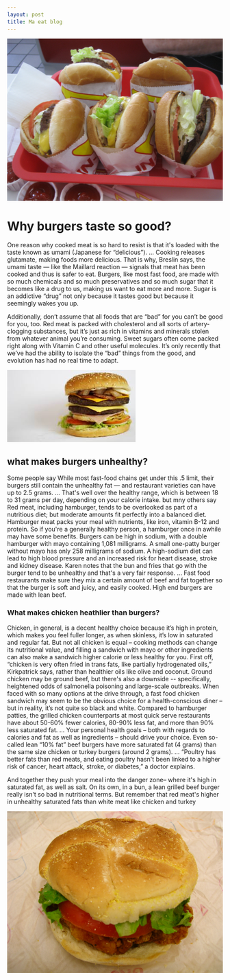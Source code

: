 ```yaml
---
layout: post
title: Ma eat blog
---
```


![Burger!!](/images/burger1.jpg)

# Why burgers taste so good?

One reason why cooked meat is so hard to resist is that it's loaded with the taste known as umami (Japanese for “delicious”). ... Cooking releases glutamate, making foods more delicious. That is why, Breslin says, the umami taste — like the Maillard reaction — signals that meat has been cooked and thus is safer to eat. Burgers, like most fast food, are made with so much chemicals and so much preservatives and so much sugar that it becomes like a drug to us, making us want to eat more and more. Sugar is an addictive “drug” not only because it tastes good but because it seemingly wakes you up.

Additionally, don’t assume that all foods that are “bad” for you can’t be good for you, too. Red meat is packed with cholesterol and all sorts of artery-clogging substances, but it’s just as rich in vitamins and minerals stolen from whatever animal you’re consuming. Sweet sugars often come packed right along with Vitamin C and other useful molecules. It’s only recently that we’ve had the ability to isolate the “bad” things from the good, and evolution has had no real time to adapt.

![Burgers!](/images/Burgers!.jpg)

## what makes burgers unhealthy?

 Some people say While most fast-food chains get under this .5 limit, their burgers still contain the unhealthy fat — and restaurant varieties can have up to 2.5 grams. ... That's well over the healthy range, which is between 18 to 31 grams per day, depending on your calorie intake.
 but mny others say Red meat, including hamburger, tends to be overlooked as part of a nutritious diet; but moderate amounts fit perfectly into a balanced diet. Hamburger meat packs your meal with nutrients, like iron, vitamin B-12 and protein. So if you're a generally healthy person, a hamburger once in awhile may have some benefits.
 Burgers can be high in sodium, with a double hamburger with mayo containing 1,081 milligrams. A small one-patty burger without mayo has only 258 milligrams of sodium. A high-sodium diet can lead to high blood pressure and an increased risk for heart disease, stroke and kidney disease.
Karen notes that the bun and fries that go with the burger tend to be unhealthy and that's a very fair response. ... Fast food restaurants make sure they mix a certain amount of beef and fat together so that the burger is soft and juicy, and easily cooked. High end burgers are made with lean beef.
 
### What makes chicken heathlier than burgers?

Chicken, in general, is a decent healthy choice because it’s high in protein, which makes you feel fuller longer, as when skinless, it’s low in saturated and regular fat. But not all chicken is equal – cooking methods can change its nutritional value, and filling a sandwich with mayo or other ingredients can also make a sandwich higher calorie or less healthy for you.
First off, “chicken is very often fried in trans fats, like partially hydrogenated oils,” Kirkpatrick says, rather than healthier oils like olive and coconut.
Ground chicken may be ground beef, but there's also a downside -- specifically, heightened odds of salmonella poisoning and large-scale outbreaks.
When faced with so many options at the drive through, a fast food chicken sandwich may seem to be the obvious choice for a health-conscious diner – but in reality, it’s not quite so black and white.
Compared to hamburger patties, the grilled chicken counterparts at most quick serve restaurants have about 50-60% fewer calories, 80-90% less fat, and more than 90% less saturated fat. ... Your personal health goals – both with regards to calories and fat as well as ingredients – should drive your choice.
Even so-called lean “10% fat” beef burgers have more saturated fat (4 grams) than the same size chicken or turkey burgers (around 2 grams). ... “Poultry has better fats than red meats, and eating poultry hasn't been linked to a higher risk of cancer, heart attack, stroke, or diabetes,” a doctor explains.


And together they push your meal into the danger zone– where it's high in saturated fat, as well as salt. On its own, in a bun, a lean grilled beef burger really isn't so bad in nutritional terms. But remember that red meat's higher in unhealthy saturated fats than white meat like chicken and turkey

![issasnacc](/images/issasnacc.jpg)
